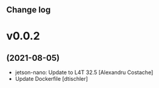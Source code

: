 Change log
-----------

# v0.0.2
## (2021-08-05)

* jetson-nano: Update to L4T 32.5 [Alexandru Costache]
* Update Dockerfile [dtischler]

